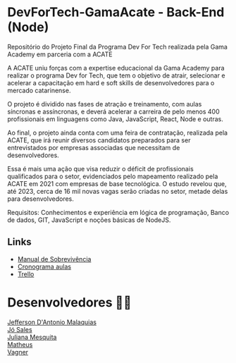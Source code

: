 # DevForTech-GamaAcate - Back-End (Node)
Repositório do Projeto Final da Programa Dev For Tech realizada pela Gama Academy em parceria com a ACATE

A ACATE uniu forças com a expertise educacional da Gama Academy para realizar o programa Dev for Tech, que tem o objetivo de atrair, selecionar e acelerar a capacitação em hard e soft skills de desenvolvedores para o mercado catarinense.

O projeto é dividido nas fases de atração e treinamento, com aulas síncronas e assíncronas, e deverá acelerar a carreira de pelo menos 400 profissionais em linguagens como Java, JavaScript, React, Node e outras.

Ao final, o projeto ainda conta com uma feira de contratação, realizada pela ACATE, que irá reunir diversos candidatos preparados para ser entrevistados por empresas associadas que necessitam de desenvolvedores.

Essa é mais uma ação que visa reduzir o déficit de profissionais qualificados para o setor, evidenciados pelo mapeamento realizado pela ACATE em 2021 com empresas de base tecnológica. O estudo revelou que, até 2023, cerca de 16 mil novas vagas serão criadas no setor, metade delas para desenvolvedores.

Requisitos: Conhecimentos e experiência em lógica de programação, Banco de dados, GIT, JavaScript e noções básicas de NodeJS.

## Links
- <a href="https://docs.google.com/presentation/d/1GUGFS_8QiUNHFBVyJf01Iwzj3L-a5fK70a2K-QCHaxE/edit#slide=id.g10fd3bc9478_0_0"> Manual de Sobrevivência </a>
- <a href="https://datastudio.google.com/reporting/1e6e6d93-814b-4d2b-b751-28b622db3264/page/58hgC"> Cronograma aulas </a>
- <a href="https://trello.com/invite/b/QI6jW05r/b509de6ea00e08a7fba46ddf345915df/atividades"> Trello </a>

# Desenvolvedores  🤸‍♀️
<a href="https://github.com/jefferson-dantonio"> Jefferson D'Antonio Malaquias </a><br>
<a href="https://github.com/josalesmj"> Jó Sales </a><br>
<a href="https://github.com/JulianaMariaSousaMesquita"> Juliana Mesquita</a><br>
<a href="https://github.com/MeneMateus/"> Matheus </a><br>
<a href="https://github.com/vagnerbruno85/"> Vagner </a><br>